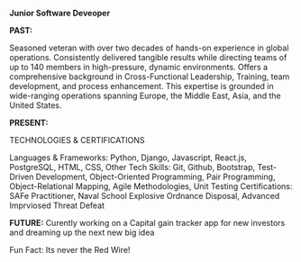  **Junior Software Deveoper**<p>

**PAST:** <p>
Seasoned veteran with over two decades of hands-on experience in global operations. Consistently delivered tangible results while directing teams of up to 140 members in high-pressure, dynamic environments. Offers a comprehensive background in Cross-Functional Leadership, Training, team development, and process enhancement. This expertise is grounded in wide-ranging operations spanning Europe, the Middle East, Asia, and the United States.

**PRESENT:** <p>
TECHNOLOGIES & CERTIFICATIONS <p>
Languages & Frameworks: Python, Django, Javascript, React.js, PostgreSQL, HTML, CSS, 
Other Tech Skills: Git, Github, Bootstrap, Test-Driven Development, Object-Oriented Programming, Pair Programming, Object-Relational Mapping, Agile Methodologies, Unit Testing
Certifications: SAFe Practitioner, Naval School Explosive Ordnance Disposal, Advanced Imprviosed Threat Defeat 

**FUTURE:**
Curently working on a Capital gain tracker app for new investors and dreaming up the next new big idea


Fun Fact: Its never the Red Wire!
